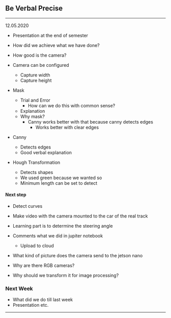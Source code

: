 ## Be Verbal Precise
---
12.05.2020

- Presentation at the end of semester
- How did we achieve what we have done?
- How good is the camera?
- Camera can be configured
  - Capture width
  - Capture height

- Mask
  - Trial and Error 
    - How can we do this with common sense?
  - Explanation
  - Why mask?
    - Canny works better with that because canny detects edges
      - Works better with clear edges

- Canny
  - Detects edges
  - Good verbal explanation 

- Hough Transformation
  - Detects shapes 
  - We used green because we wanted so
  - Minimum length can be set to detect

#### Next step
- Detect curves
- Make video with the camera mounted to the car of the real track
- Learning part is to determine the steering angle
- Comments what we did in jupiter notebook
  - Upload to cloud
- What kind of picture does the camera send to the jetson nano

- Why are there RGB cameras?
- Why should we transform it for image processing?

### Next Week
- What did we do till last week
- Presentation etc.
--- 
